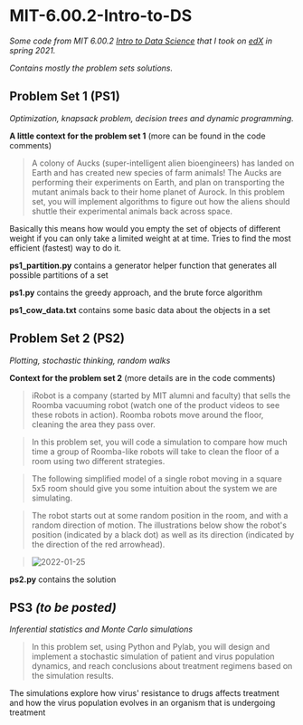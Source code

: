 # MIT-6.00.2-Intro-to-DS
*Some code from MIT 6.00.2 [Intro to Data Science](https://www.edx.org/course/introduction-to-computational-thinking-and-data-4) that I took on [edX](https://www.edx.org/) in spring 2021.* 

*Contains mostly the problem sets solutions.*

## Problem Set 1 (PS1)

*Optimization, knapsack problem, decision trees and dynamic programming.* 

**A little context for the problem set 1** (more can be found in the code comments)

>A colony of Aucks (super-intelligent alien bioengineers) has landed on Earth and has created new species of farm animals! The Aucks are performing their experiments on Earth, and plan on transporting the mutant animals back to their home planet of Aurock. In this problem set, you will implement algorithms to figure out how the aliens should shuttle their experimental animals back across space.

Basically this means how would you empty the set of objects of different weight if you can only take a limited weight at at time. 
Tries to find the most efficient (fastest) way to do it.

**ps1_partition.py** contains a generator helper function that generates all possible partitions of a set

**ps1.py** contains the greedy approach, and the brute force algorithm

**ps1_cow_data.txt** contains some basic data about the objects in a set

## Problem Set 2 (PS2)

*Plotting, stochastic thinking, random walks*

**Context for the problem set 2** (more details are in the code comments)

>iRobot is a company (started by MIT alumni and faculty) that sells the Roomba vacuuming robot (watch one of the product videos to see these robots in action). Roomba robots move around the floor, cleaning the area they pass over.

>In this problem set, you will code a simulation to compare how much time a group of Roomba-like robots will take to clean the floor of a room using two different strategies.

>The following simplified model of a single robot moving in a square 5x5 room should give you some intuition about the system we are simulating.

>The robot starts out at some random position in the room, and with a random direction of motion. The illustrations below show the robot's position (indicated by a black dot) as well as its direction (indicated by the direction of the red arrowhead).

>![2022-01-25](https://user-images.githubusercontent.com/97697560/151075747-2e01d3e3-2235-4c9a-aee7-be9e02d00b60.png)

**ps2.py** contains the solution

## PS3 *(to be posted)*
*Inferential statistics and Monte Carlo simulations*
>In this problem set, using Python and Pylab, you will design and implement a stochastic simulation of patient and virus population dynamics, and reach conclusions about treatment regimens based on the simulation results.

The simulations explore how virus' resistance to drugs affects treatment and how the virus population evolves in an organism that is undergoing treatment
